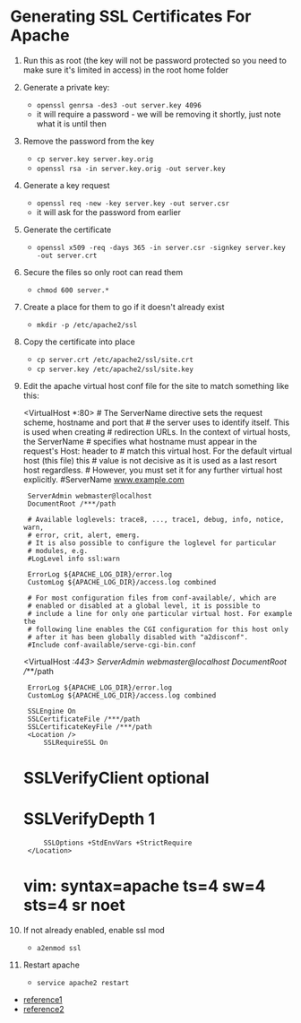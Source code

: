 # Generating SSL Certificates For Apache

1. Run this as root (the key will not be password protected so you need to make sure it's limited in access) in the root home folder
1. Generate a private key:
	* `openssl genrsa -des3 -out server.key 4096`
	* it will require a password - we will be removing it shortly, just note what it is until then
1. Remove the password from the key
	* `cp server.key server.key.orig`
	* `openssl rsa -in server.key.orig -out server.key`
1. Generate a key request
	* `openssl req -new -key server.key -out server.csr`
	* it will ask for the password from earlier
1. Generate the certificate
	* `openssl x509 -req -days 365 -in server.csr -signkey server.key -out server.crt`
1. Secure the files so only root can read them
	* `chmod 600 server.*`
1. Create a place for them to go if it doesn't already exist
	* `mkdir -p /etc/apache2/ssl`
1. Copy the certificate into place
	* `cp server.crt /etc/apache2/ssl/site.crt`
	* `cp server.key /etc/apache2/ssl/site.key`
1. Edit the apache virtual host conf file for the site to match something like this:


	<VirtualHost *:80>
		# The ServerName directive sets the request scheme, hostname and port that
		# the server uses to identify itself. This is used when creating
		# redirection URLs. In the context of virtual hosts, the ServerName
		# specifies what hostname must appear in the request's Host: header to
		# match this virtual host. For the default virtual host (this file) this
		# value is not decisive as it is used as a last resort host regardless.
		# However, you must set it for any further virtual host explicitly.
		#ServerName www.example.com

		ServerAdmin webmaster@localhost
		DocumentRoot /***/path

		# Available loglevels: trace8, ..., trace1, debug, info, notice, warn,
		# error, crit, alert, emerg.
		# It is also possible to configure the loglevel for particular
		# modules, e.g.
		#LogLevel info ssl:warn

		ErrorLog ${APACHE_LOG_DIR}/error.log
		CustomLog ${APACHE_LOG_DIR}/access.log combined

		# For most configuration files from conf-available/, which are
		# enabled or disabled at a global level, it is possible to
		# include a line for only one particular virtual host. For example the
		# following line enables the CGI configuration for this host only
		# after it has been globally disabled with "a2disconf".
		#Include conf-available/serve-cgi-bin.conf



	</VirtualHost>

	<VirtualHost *:443>
		ServerAdmin webmaster@localhost
		DocumentRoot /***/path

		ErrorLog ${APACHE_LOG_DIR}/error.log
		CustomLog ${APACHE_LOG_DIR}/access.log combined

		SSLEngine On
		SSLCertificateFile /***/path
		SSLCertificateKeyFile /***/path
		<Location />
			SSLRequireSSL On
	#		SSLVerifyClient optional
	#		SSLVerifyDepth 1

			SSLOptions +StdEnvVars +StrictRequire
		</Location>
	</VirtualHost>


	# vim: syntax=apache ts=4 sw=4 sts=4 sr noet


1. If not already enabled, enable ssl mod
	* `a2enmod ssl`
1. Restart apache
	* `service apache2 restart`


* [reference1](http://www.akadia.com/services/ssh_test_certificate.html)
* [reference2](https://beeznest.wordpress.com/2008/04/25/how-to-configure-https-on-apache-2/)
